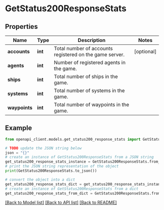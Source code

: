 # GetStatus200ResponseStats


## Properties

Name | Type | Description | Notes
------------ | ------------- | ------------- | -------------
**accounts** | **int** | Total number of accounts registered on the game server. | [optional] 
**agents** | **int** | Number of registered agents in the game. | 
**ships** | **int** | Total number of ships in the game. | 
**systems** | **int** | Total number of systems in the game. | 
**waypoints** | **int** | Total number of waypoints in the game. | 

## Example

```python
from openapi_client.models.get_status200_response_stats import GetStatus200ResponseStats

# TODO update the JSON string below
json = "{}"
# create an instance of GetStatus200ResponseStats from a JSON string
get_status200_response_stats_instance = GetStatus200ResponseStats.from_json(json)
# print the JSON string representation of the object
print(GetStatus200ResponseStats.to_json())

# convert the object into a dict
get_status200_response_stats_dict = get_status200_response_stats_instance.to_dict()
# create an instance of GetStatus200ResponseStats from a dict
get_status200_response_stats_from_dict = GetStatus200ResponseStats.from_dict(get_status200_response_stats_dict)
```
[[Back to Model list]](../README.md#documentation-for-models) [[Back to API list]](../README.md#documentation-for-api-endpoints) [[Back to README]](../README.md)


